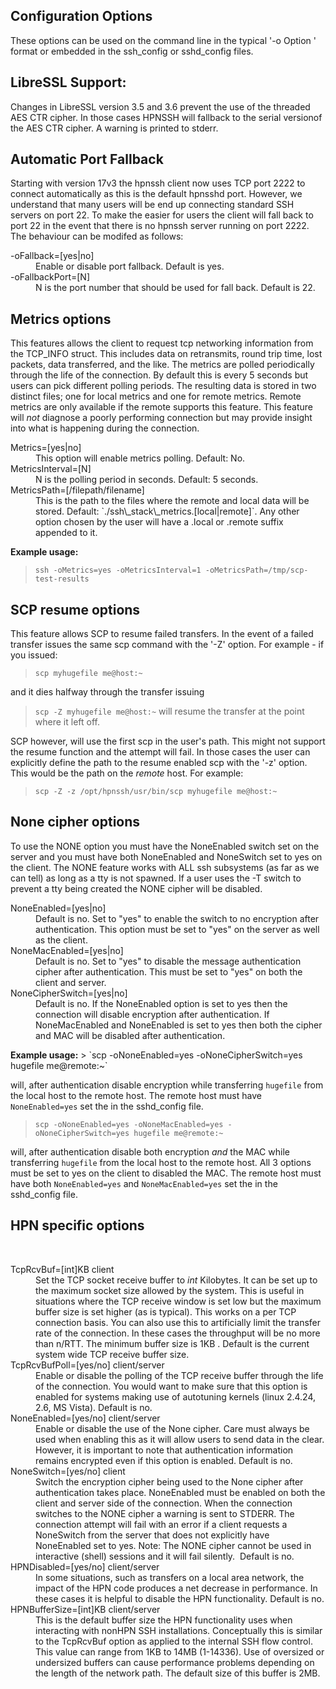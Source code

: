 ## Configuration Options

These options can be used on the command line in the typical '-o Option ' format or embedded in the ssh\_config or sshd\_config files.

## LibreSSL Support:
Changes in LibreSSL version 3.5 and 3.6 prevent the use of the threaded AES CTR cipher. 
In those cases HPNSSH will fallback to the serial versionof the AES CTR cipher. A warning
is printed to stderr. 

## Automatic Port Fallback
Starting with version 17v3 the hpnssh client now uses TCP port 2222 to connect automatically as this is the default hpnsshd port. However, we understand that many users will be end up connecting standard SSH servers on port 22. To make the easier for users the client will fall back to port 22 in the event that there is no hpnssh server running on port 2222. The behaviour can be modifed as follows:
<dl>
<dt>-oFallback=[yes|no] </dt> 
<dd>Enable or disable port fallback. Default is yes.</dd>
<dt>-oFallbackPort=[N] </dt>
<dd>N is the port number that should be used for fall back. Default is 22.</dd>

</dl>

## Metrics options

This features allows the client to request tcp networking information from the
TCP_INFO struct. This includes data on retransmits, round trip time, lost packets,
data transferred, and the like. The metrics are polled periodically through the
life of the connection. By default this is every 5 seconds but users can pick different
polling periods. The resulting data is stored in two distinct files; one for local
metrics and one for remote metrics. Remote metrics are only available if the remote
supports this feature. This feature will *not* diagnose a poorly performing connection
but may provide insight into what is happening during the connection.
<dl>
<dt>Metrics=[yes|no]</dt>
<dd>This option will enable metrics polling. Default: No.</dd>

<dt>MetricsInterval=[N]</dt>
<dd> N is the polling period in seconds. Default: 5 seconds.</dd>

<dt>MetricsPath=[/filepath/filename]</dt>
<dd>This is the path to the files where the remote and local data will be stored. Default: `./ssh\_stack\_metrics.[local|remote]`.
    Any other option chosen by the user will have a .local or .remote suffix appended to it.
  </dd>
    </dl>
<b>Example usage:</b>

> `ssh -oMetrics=yes -oMetricsInterval=1 -oMetricsPath=/tmp/scp-test-results`
  

## SCP resume options

This feature allows SCP to resume failed transfers. In the event of a failed transfer
issues the same scp command with the '-Z' option. For example - if you issued:
> `scp myhugefile me@host:~`

and it dies halfway through the transfer issuing
> `scp -Z myhugefile me@host:~`
will resume the transfer at the point where it left off.

SCP however, will use the first scp in the user's path. This might not support the resume
function and the attempt will fail. In those cases the user can explicitly define the path to the resume enabled scp with the '-z' option. This would be the path on the *remote* host. For example:

> `scp -Z -z /opt/hpnssh/usr/bin/scp myhugefile me@host:~`

## None cipher options
To use the NONE option you must have the NoneEnabled switch set on the server and
you must have both NoneEnabled and NoneSwitch set to yes on the client. The NONE
feature works with ALL ssh subsystems (as far as we can tell) as long as a tty is not
spawned. If a user uses the -T switch to prevent a tty being created the NONE cipher will
be disabled.
<dl>
<dt>NoneEnabled=[yes|no]</dt>
<dd>Default is no. Set to "yes" to enable the switch to no encryption after authentication. This option must be set to "yes" on the server as well as the client.</dd>
<dt>NoneMacEnabled=[yes|no]</dt>
<dd>Default is no. Set to "yes" to disable the message authentication cipher after authentication. This must be set to "yes" on both the client and server.</dd>
<dt>NoneCipherSwitch=[yes|no]</dt>
<dd>Default is no. If the NoneEnabled option is set to yes then the connection will disable encryption after authentication. If NoneMacEnabled and NoneEnabled is set to yes then both the cipher and MAC will be disabled after authentication. 
    </dd>
</dl>
<b>Example usage:</b>
> `scp -oNoneEnabled=yes -oNoneCipherSwitch=yes hugefile me@remote:~`

will, after authentication disable encryption while transferring `hugefile` from the local host to the remote host. The remote host must have `NoneEnabled=yes` set the in the sshd\_config file.

> `scp -oNoneEnabled=yes -oNoneMacEnabled=yes -oNoneCipherSwitch=yes hugefile me@remote:~`

will, after authentication disable both encryption *and* the MAC while transferring `hugefile` from the local host to the remote host. All 3 options must be set to yes on the client to disabled the MAC. The remote host must have both `NoneEnabled=yes` and `NoneMacEnabled=yes` set the in the sshd\_config file. 


## HPN specific options
 
<dl>
<dt>TcpRcvBuf=[int]KB client </dt> 
<dd>Set the TCP socket receive buffer to <em>int</em> Kilobytes. It can be set up to the maximum socket size allowed by the system. This is useful in situations where the TCP receive window is set low but the maximum buffer size is set higher (as is typical). This works on a per TCP connection basis. You can also use this to artificially limit the transfer rate of the connection. In these cases the throughput will be no more than n/RTT. The minimum buffer size is 1KB . Default is the current system wide TCP receive buffer size.
</dd>

<dt>TcpRcvBufPoll=[yes/no] client/server </dt> 
<dd>Enable or disable the polling of the TCP receive buffer through the life of the connection. You would want to make sure that this option is enabled for systems making use of autotuning kernels (linux 2.4.24, 2.6, MS Vista). Default is no.
</dd>

<dt>NoneEnabled=[yes/no] client/server </dt> 
<dd>Enable or disable the use of the None cipher. Care must always be used when enabling this as it will allow users to send data in the clear. However, it is important to note that authentication information remains encrypted even if this option is enabled. Default is no.
</dd>

<dt>NoneSwitch=[yes/no] client </dt> 
<dd>Switch the encryption cipher being used to the None cipher after authentication takes place. NoneEnabled must be enabled on both the client and server side of the connection. When the connection switches to the NONE cipher a warning is sent to STDERR. The connection attempt will fail with an error if a client requests a NoneSwitch from the server that does not explicitly have NoneEnabled set to yes. Note: The NONE cipher cannot be used in interactive (shell) sessions and it will fail silently.  Default is no.
</dd>

<dt>HPNDisabled=[yes/no] client/server </dt> 
<dd>In some situations, such as transfers on a local area network, the impact of the HPN code produces a net decrease in performance. In these cases it is helpful to disable the HPN functionality. Default is no.
</dd>

<dt>HPNBufferSize=[int]KB client/server </dt> 
<dd>This is the default buffer size the HPN functionality uses when interacting with nonHPN SSH installations. Conceptually this is similar to the TcpRcvBuf option as applied to the internal SSH flow control. This value can range from 1KB to 14MB (1-14336). Use of oversized or undersized buffers can cause performance problems depending on the length of the network path. The default size of this buffer is 2MB.
</dd>
</dl>
